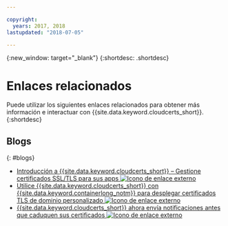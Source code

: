 ```yaml
---

copyright:
  years: 2017, 2018
lastupdated: "2018-07-05"

---
```


{:new_window: target="_blank"}
{:shortdesc: .shortdesc}


# Enlaces relacionados

Puede utilizar los siguientes enlaces relacionados para obtener más información e interactuar con {{site.data.keyword.cloudcerts_short}}.
{:shortdesc}

## Blogs
{: #blogs}

* <a href="https://www.ibm.com/blogs/bluemix/2017/12/introducing-ibm-cloud-certificate-manager-manage-ssltls-certificates-apps/" target="_blank">Introducción a {{site.data.keyword.cloudcerts_short}} – Gestione certificados SSL/TLS para sus apps <img src="../../icons/launch-glyph.svg" alt="Icono de enlace externo"></a>
* <a href="https://www.ibm.com/blogs/bluemix/2018/01/use-ibm-cloud-certificate-manager-ibm-cloud-container-service-deploy-custom-domain-tls-certificates/" target="_blank">Utilice {{site.data.keyword.cloudcerts_short}} con {{site.data.keyword.containerlong_notm}} para desplegar certificados TLS de dominio personalizado <img src="../../icons/launch-glyph.svg" alt="Icono de enlace externo"></a>
* <a href="https://www.ibm.com/blogs/bluemix/2018/06/certificate-manager-now-sends-notifications-certificates-expire/" target="_blank">{{site.data.keyword.cloudcerts_short}} ahora envía notificaciones antes que caduquen sus certificados <img src="../../icons/launch-glyph.svg" alt="Icono de enlace externo"></a>
